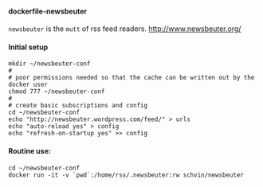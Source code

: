 #### dockerfile-newsbeuter

`newsbeuter` is the `mutt` of rss feed readers. http://www.newsbeuter.org/

#### Initial setup

```
mkdir ~/newsbeuter-conf
#
# poor permissions needed so that the cache can be written out by the docker user
chmod 777 ~/newsbeuter-conf
#
# create basic subscriptions and config
cd ~/newsbeuter-conf
echo "http://newsbeuter.wordpress.com/feed/" > urls
echo "auto-reload yes" > config
echo "refresh-on-startup yes" >> config
```

#### Routine use:
```
cd ~/newsbeuter-conf
docker run -it -v `pwd`:/home/rss/.newsbeuter:rw schvin/newsbeuter
```
